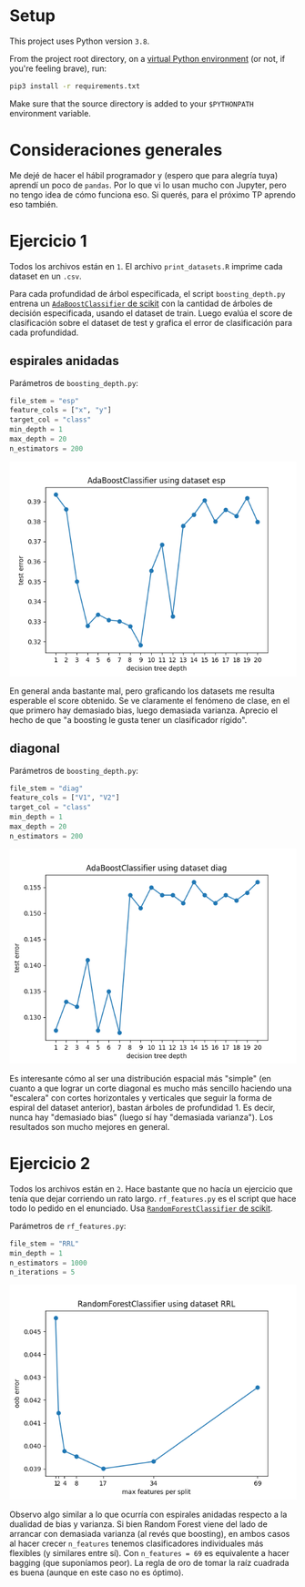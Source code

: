 # Setup
This project uses Python version `3.8`.

From the project root directory, on a [virtual Python environment](https://virtualenvwrapper.readthedocs.io/en/latest/) (or not, if you're feeling brave), run:
```bash
pip3 install -r requirements.txt
```

Make sure that the source directory is added to your `$PYTHONPATH` environment variable.

# Consideraciones generales
Me dejé de hacer el hábil programador y (espero que para alegría tuya) aprendí un poco de `pandas`. Por lo que vi lo usan mucho con Jupyter, pero no tengo idea de cómo funciona eso. Si querés, para el próximo TP aprendo eso también. 

# Ejercicio 1
Todos los archivos están en `1`. El archivo `print_datasets.R` imprime cada dataset en un `.csv`.

Para cada profundidad de árbol especificada, el script `boosting_depth.py` entrena un [`AdaBoostClassifier` de scikit](https://scikit-learn.org/stable/modules/generated/sklearn.ensemble.AdaBoostClassifier.html?highlight=adaboost#sklearn.ensemble.AdaBoostClassifier) con la cantidad de árboles de decisión especificada, usando el dataset de train. Luego evalúa el score de clasificación sobre el dataset de test y grafica el error de clasificación para cada profundidad.

## espirales anidadas
Parámetros de `boosting_depth.py`:

```python
file_stem = "esp"
feature_cols = ["x", "y"]
target_col = "class"
min_depth = 1
max_depth = 20
n_estimators = 200
```

![esp_boosting](1/esp_boosting.png)

En general anda bastante mal, pero graficando los datasets me resulta esperable el score obtenido. Se ve claramente el fenómeno de clase, en el que primero hay demasiado bias, luego demasiada varianza. Aprecio el hecho de que "a boosting le gusta tener un clasificador rígido".

## diagonal
Parámetros de `boosting_depth.py`:

```python
file_stem = "diag"
feature_cols = ["V1", "V2"]
target_col = "class"
min_depth = 1
max_depth = 20
n_estimators = 200
```

![diag_boosting](1/diag_boosting.png)

Es interesante cómo al ser una distribución espacial más "simple" (en cuanto a que lograr un corte diagonal es mucho más sencillo haciendo una "escalera" con cortes horizontales y verticales que seguir la forma de espiral del dataset anterior), bastan árboles de profundidad 1. Es decir, nunca hay "demasiado bias" (luego sí hay "demasiada varianza"). Los resultados son mucho mejores en general.

# Ejercicio 2
Todos los archivos están en `2`. Hace bastante que no hacía un ejercicio que tenía que dejar corriendo un rato largo. `rf_features.py` es el script que hace todo lo pedido en el enunciado. Usa [`RandomForestClassifier` de scikit](https://scikit-learn.org/stable/modules/generated/sklearn.ensemble.RandomForestClassifier.html?highlight=random%20forest#sklearn.ensemble.RandomForestClassifier).

Parámetros de `rf_features.py`:
```python
file_stem = "RRL"
min_depth = 1
n_estimators = 1000
n_iterations = 5
```

![RRL_rf](2/RRL_rf.png)

Observo algo similar a lo que ocurría con espirales anidadas respecto a la dualidad de bias y varianza. Si bien Random Forest viene del lado de arrancar con demasiada varianza (al revés que boosting), en ambos casos al hacer crecer `n_features` tenemos clasificadores individuales más flexibles (y similares entre sí). Con `n_features = 69` es equivalente a hacer bagging (que suponíamos peor). La regla de oro de tomar la raíz cuadrada es buena (aunque en este caso no es óptimo).
